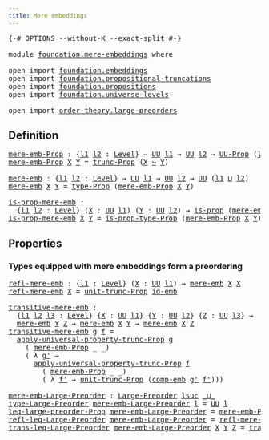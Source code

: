 ```yaml
---
title: Mere embeddings
---
```


<pre class="Agda"><a id="41" class="Symbol">{-#</a> <a id="45" class="Keyword">OPTIONS</a> <a id="53" class="Pragma">--without-K</a> <a id="65" class="Pragma">--exact-split</a> <a id="79" class="Symbol">#-}</a>

<a id="84" class="Keyword">module</a> <a id="91" href="foundation.mere-embeddings.html" class="Module">foundation.mere-embeddings</a> <a id="118" class="Keyword">where</a>

<a id="125" class="Keyword">open</a> <a id="130" class="Keyword">import</a> <a id="137" href="foundation.embeddings.html" class="Module">foundation.embeddings</a>
<a id="159" class="Keyword">open</a> <a id="164" class="Keyword">import</a> <a id="171" href="foundation.propositional-truncations.html" class="Module">foundation.propositional-truncations</a>
<a id="208" class="Keyword">open</a> <a id="213" class="Keyword">import</a> <a id="220" href="foundation.propositions.html" class="Module">foundation.propositions</a>
<a id="244" class="Keyword">open</a> <a id="249" class="Keyword">import</a> <a id="256" href="foundation.universe-levels.html" class="Module">foundation.universe-levels</a>

<a id="284" class="Keyword">open</a> <a id="289" class="Keyword">import</a> <a id="296" href="order-theory.large-preorders.html" class="Module">order-theory.large-preorders</a>
</pre>
## Definition

<pre class="Agda"><a id="mere-emb-Prop"></a><a id="353" href="foundation.mere-embeddings.html#353" class="Function">mere-emb-Prop</a> <a id="367" class="Symbol">:</a> <a id="369" class="Symbol">{</a><a id="370" href="foundation.mere-embeddings.html#370" class="Bound">l1</a> <a id="373" href="foundation.mere-embeddings.html#373" class="Bound">l2</a> <a id="376" class="Symbol">:</a> <a id="378" href="Agda.Primitive.html#597" class="Postulate">Level</a><a id="383" class="Symbol">}</a> <a id="385" class="Symbol">→</a> <a id="387" href="foundation-core.universe-levels.html#235" class="Primitive">UU</a> <a id="390" href="foundation.mere-embeddings.html#370" class="Bound">l1</a> <a id="393" class="Symbol">→</a> <a id="395" href="foundation-core.universe-levels.html#235" class="Primitive">UU</a> <a id="398" href="foundation.mere-embeddings.html#373" class="Bound">l2</a> <a id="401" class="Symbol">→</a> <a id="403" href="foundation-core.propositions.html#1393" class="Function">UU-Prop</a> <a id="411" class="Symbol">(</a><a id="412" href="foundation.mere-embeddings.html#370" class="Bound">l1</a> <a id="415" href="Agda.Primitive.html#810" class="Primitive Operator">⊔</a> <a id="417" href="foundation.mere-embeddings.html#373" class="Bound">l2</a><a id="419" class="Symbol">)</a>
<a id="421" href="foundation.mere-embeddings.html#353" class="Function">mere-emb-Prop</a> <a id="435" href="foundation.mere-embeddings.html#435" class="Bound">X</a> <a id="437" href="foundation.mere-embeddings.html#437" class="Bound">Y</a> <a id="439" class="Symbol">=</a> <a id="441" href="foundation.propositional-truncations.html#2532" class="Function">trunc-Prop</a> <a id="452" class="Symbol">(</a><a id="453" href="foundation.mere-embeddings.html#435" class="Bound">X</a> <a id="455" href="foundation-core.embeddings.html#1074" class="Function Operator">↪</a> <a id="457" href="foundation.mere-embeddings.html#437" class="Bound">Y</a><a id="458" class="Symbol">)</a>

<a id="mere-emb"></a><a id="461" href="foundation.mere-embeddings.html#461" class="Function">mere-emb</a> <a id="470" class="Symbol">:</a> <a id="472" class="Symbol">{</a><a id="473" href="foundation.mere-embeddings.html#473" class="Bound">l1</a> <a id="476" href="foundation.mere-embeddings.html#476" class="Bound">l2</a> <a id="479" class="Symbol">:</a> <a id="481" href="Agda.Primitive.html#597" class="Postulate">Level</a><a id="486" class="Symbol">}</a> <a id="488" class="Symbol">→</a> <a id="490" href="foundation-core.universe-levels.html#235" class="Primitive">UU</a> <a id="493" href="foundation.mere-embeddings.html#473" class="Bound">l1</a> <a id="496" class="Symbol">→</a> <a id="498" href="foundation-core.universe-levels.html#235" class="Primitive">UU</a> <a id="501" href="foundation.mere-embeddings.html#476" class="Bound">l2</a> <a id="504" class="Symbol">→</a> <a id="506" href="foundation-core.universe-levels.html#235" class="Primitive">UU</a> <a id="509" class="Symbol">(</a><a id="510" href="foundation.mere-embeddings.html#473" class="Bound">l1</a> <a id="513" href="Agda.Primitive.html#810" class="Primitive Operator">⊔</a> <a id="515" href="foundation.mere-embeddings.html#476" class="Bound">l2</a><a id="517" class="Symbol">)</a>
<a id="519" href="foundation.mere-embeddings.html#461" class="Function">mere-emb</a> <a id="528" href="foundation.mere-embeddings.html#528" class="Bound">X</a> <a id="530" href="foundation.mere-embeddings.html#530" class="Bound">Y</a> <a id="532" class="Symbol">=</a> <a id="534" href="foundation-core.propositions.html#1495" class="Function">type-Prop</a> <a id="544" class="Symbol">(</a><a id="545" href="foundation.mere-embeddings.html#353" class="Function">mere-emb-Prop</a> <a id="559" href="foundation.mere-embeddings.html#528" class="Bound">X</a> <a id="561" href="foundation.mere-embeddings.html#530" class="Bound">Y</a><a id="562" class="Symbol">)</a>

<a id="is-prop-mere-emb"></a><a id="565" href="foundation.mere-embeddings.html#565" class="Function">is-prop-mere-emb</a> <a id="582" class="Symbol">:</a>
  <a id="586" class="Symbol">{</a><a id="587" href="foundation.mere-embeddings.html#587" class="Bound">l1</a> <a id="590" href="foundation.mere-embeddings.html#590" class="Bound">l2</a> <a id="593" class="Symbol">:</a> <a id="595" href="Agda.Primitive.html#597" class="Postulate">Level</a><a id="600" class="Symbol">}</a> <a id="602" class="Symbol">(</a><a id="603" href="foundation.mere-embeddings.html#603" class="Bound">X</a> <a id="605" class="Symbol">:</a> <a id="607" href="foundation-core.universe-levels.html#235" class="Primitive">UU</a> <a id="610" href="foundation.mere-embeddings.html#587" class="Bound">l1</a><a id="612" class="Symbol">)</a> <a id="614" class="Symbol">(</a><a id="615" href="foundation.mere-embeddings.html#615" class="Bound">Y</a> <a id="617" class="Symbol">:</a> <a id="619" href="foundation-core.universe-levels.html#235" class="Primitive">UU</a> <a id="622" href="foundation.mere-embeddings.html#590" class="Bound">l2</a><a id="624" class="Symbol">)</a> <a id="626" class="Symbol">→</a> <a id="628" href="foundation-core.propositions.html#1309" class="Function">is-prop</a> <a id="636" class="Symbol">(</a><a id="637" href="foundation.mere-embeddings.html#461" class="Function">mere-emb</a> <a id="646" href="foundation.mere-embeddings.html#603" class="Bound">X</a> <a id="648" href="foundation.mere-embeddings.html#615" class="Bound">Y</a><a id="649" class="Symbol">)</a>
<a id="651" href="foundation.mere-embeddings.html#565" class="Function">is-prop-mere-emb</a> <a id="668" href="foundation.mere-embeddings.html#668" class="Bound">X</a> <a id="670" href="foundation.mere-embeddings.html#670" class="Bound">Y</a> <a id="672" class="Symbol">=</a> <a id="674" href="foundation-core.propositions.html#1562" class="Function">is-prop-type-Prop</a> <a id="692" class="Symbol">(</a><a id="693" href="foundation.mere-embeddings.html#353" class="Function">mere-emb-Prop</a> <a id="707" href="foundation.mere-embeddings.html#668" class="Bound">X</a> <a id="709" href="foundation.mere-embeddings.html#670" class="Bound">Y</a><a id="710" class="Symbol">)</a>
</pre>
## Properties

### Types equipped with mere embeddings form a preordering

<pre class="Agda"><a id="refl-mere-emb"></a><a id="800" href="foundation.mere-embeddings.html#800" class="Function">refl-mere-emb</a> <a id="814" class="Symbol">:</a> <a id="816" class="Symbol">{</a><a id="817" href="foundation.mere-embeddings.html#817" class="Bound">l1</a> <a id="820" class="Symbol">:</a> <a id="822" href="Agda.Primitive.html#597" class="Postulate">Level</a><a id="827" class="Symbol">}</a> <a id="829" class="Symbol">(</a><a id="830" href="foundation.mere-embeddings.html#830" class="Bound">X</a> <a id="832" class="Symbol">:</a> <a id="834" href="foundation-core.universe-levels.html#235" class="Primitive">UU</a> <a id="837" href="foundation.mere-embeddings.html#817" class="Bound">l1</a><a id="839" class="Symbol">)</a> <a id="841" class="Symbol">→</a> <a id="843" href="foundation.mere-embeddings.html#461" class="Function">mere-emb</a> <a id="852" href="foundation.mere-embeddings.html#830" class="Bound">X</a> <a id="854" href="foundation.mere-embeddings.html#830" class="Bound">X</a>
<a id="856" href="foundation.mere-embeddings.html#800" class="Function">refl-mere-emb</a> <a id="870" href="foundation.mere-embeddings.html#870" class="Bound">X</a> <a id="872" class="Symbol">=</a> <a id="874" href="foundation.propositional-truncations.html#2118" class="Function">unit-trunc-Prop</a> <a id="890" href="foundation-core.embeddings.html#1729" class="Function">id-emb</a>

<a id="transitive-mere-emb"></a><a id="898" href="foundation.mere-embeddings.html#898" class="Function">transitive-mere-emb</a> <a id="918" class="Symbol">:</a>
  <a id="922" class="Symbol">{</a><a id="923" href="foundation.mere-embeddings.html#923" class="Bound">l1</a> <a id="926" href="foundation.mere-embeddings.html#926" class="Bound">l2</a> <a id="929" href="foundation.mere-embeddings.html#929" class="Bound">l3</a> <a id="932" class="Symbol">:</a> <a id="934" href="Agda.Primitive.html#597" class="Postulate">Level</a><a id="939" class="Symbol">}</a> <a id="941" class="Symbol">{</a><a id="942" href="foundation.mere-embeddings.html#942" class="Bound">X</a> <a id="944" class="Symbol">:</a> <a id="946" href="foundation-core.universe-levels.html#235" class="Primitive">UU</a> <a id="949" href="foundation.mere-embeddings.html#923" class="Bound">l1</a><a id="951" class="Symbol">}</a> <a id="953" class="Symbol">{</a><a id="954" href="foundation.mere-embeddings.html#954" class="Bound">Y</a> <a id="956" class="Symbol">:</a> <a id="958" href="foundation-core.universe-levels.html#235" class="Primitive">UU</a> <a id="961" href="foundation.mere-embeddings.html#926" class="Bound">l2</a><a id="963" class="Symbol">}</a> <a id="965" class="Symbol">{</a><a id="966" href="foundation.mere-embeddings.html#966" class="Bound">Z</a> <a id="968" class="Symbol">:</a> <a id="970" href="foundation-core.universe-levels.html#235" class="Primitive">UU</a> <a id="973" href="foundation.mere-embeddings.html#929" class="Bound">l3</a><a id="975" class="Symbol">}</a> <a id="977" class="Symbol">→</a>
  <a id="981" href="foundation.mere-embeddings.html#461" class="Function">mere-emb</a> <a id="990" href="foundation.mere-embeddings.html#954" class="Bound">Y</a> <a id="992" href="foundation.mere-embeddings.html#966" class="Bound">Z</a> <a id="994" class="Symbol">→</a> <a id="996" href="foundation.mere-embeddings.html#461" class="Function">mere-emb</a> <a id="1005" href="foundation.mere-embeddings.html#942" class="Bound">X</a> <a id="1007" href="foundation.mere-embeddings.html#954" class="Bound">Y</a> <a id="1009" class="Symbol">→</a> <a id="1011" href="foundation.mere-embeddings.html#461" class="Function">mere-emb</a> <a id="1020" href="foundation.mere-embeddings.html#942" class="Bound">X</a> <a id="1022" href="foundation.mere-embeddings.html#966" class="Bound">Z</a>
<a id="1024" href="foundation.mere-embeddings.html#898" class="Function">transitive-mere-emb</a> <a id="1044" href="foundation.mere-embeddings.html#1044" class="Bound">g</a> <a id="1046" href="foundation.mere-embeddings.html#1046" class="Bound">f</a> <a id="1048" class="Symbol">=</a>
  <a id="1052" href="foundation.propositional-truncations.html#5603" class="Function">apply-universal-property-trunc-Prop</a> <a id="1088" href="foundation.mere-embeddings.html#1044" class="Bound">g</a>
    <a id="1094" class="Symbol">(</a> <a id="1096" href="foundation.mere-embeddings.html#353" class="Function">mere-emb-Prop</a> <a id="1110" class="Symbol">_</a> <a id="1112" class="Symbol">_)</a>
    <a id="1119" class="Symbol">(</a> <a id="1121" class="Symbol">λ</a> <a id="1123" href="foundation.mere-embeddings.html#1123" class="Bound">g&#39;</a> <a id="1126" class="Symbol">→</a>
      <a id="1134" href="foundation.propositional-truncations.html#5603" class="Function">apply-universal-property-trunc-Prop</a> <a id="1170" href="foundation.mere-embeddings.html#1046" class="Bound">f</a>
        <a id="1180" class="Symbol">(</a> <a id="1182" href="foundation.mere-embeddings.html#353" class="Function">mere-emb-Prop</a> <a id="1196" class="Symbol">_</a> <a id="1198" class="Symbol">_)</a>
        <a id="1209" class="Symbol">(</a> <a id="1211" class="Symbol">λ</a> <a id="1213" href="foundation.mere-embeddings.html#1213" class="Bound">f&#39;</a> <a id="1216" class="Symbol">→</a> <a id="1218" href="foundation.propositional-truncations.html#2118" class="Function">unit-trunc-Prop</a> <a id="1234" class="Symbol">(</a><a id="1235" href="foundation.embeddings.html#3616" class="Function">comp-emb</a> <a id="1244" href="foundation.mere-embeddings.html#1123" class="Bound">g&#39;</a> <a id="1247" href="foundation.mere-embeddings.html#1213" class="Bound">f&#39;</a><a id="1249" class="Symbol">)))</a>

<a id="mere-emb-Large-Preorder"></a><a id="1254" href="foundation.mere-embeddings.html#1254" class="Function">mere-emb-Large-Preorder</a> <a id="1278" class="Symbol">:</a> <a id="1280" href="order-theory.large-preorders.html#744" class="Record">Large-Preorder</a> <a id="1295" href="Agda.Primitive.html#780" class="Primitive">lsuc</a> <a id="1300" href="Agda.Primitive.html#810" class="Primitive Operator">_⊔_</a>
<a id="1304" href="order-theory.large-preorders.html#870" class="Field">type-Large-Preorder</a> <a id="1324" href="foundation.mere-embeddings.html#1254" class="Function">mere-emb-Large-Preorder</a> <a id="1348" href="foundation.mere-embeddings.html#1348" class="Bound">l</a> <a id="1350" class="Symbol">=</a> <a id="1352" href="foundation-core.universe-levels.html#235" class="Primitive">UU</a> <a id="1355" href="foundation.mere-embeddings.html#1348" class="Bound">l</a>
<a id="1357" href="order-theory.large-preorders.html#919" class="Field">leq-large-preorder-Prop</a> <a id="1381" href="foundation.mere-embeddings.html#1254" class="Function">mere-emb-Large-Preorder</a> <a id="1405" class="Symbol">=</a> <a id="1407" href="foundation.mere-embeddings.html#353" class="Function">mere-emb-Prop</a>
<a id="1421" href="order-theory.large-preorders.html#1047" class="Field">refl-leq-Large-Preorder</a> <a id="1445" href="foundation.mere-embeddings.html#1254" class="Function">mere-emb-Large-Preorder</a> <a id="1469" class="Symbol">=</a> <a id="1471" href="foundation.mere-embeddings.html#800" class="Function">refl-mere-emb</a>
<a id="1485" href="order-theory.large-preorders.html#1173" class="Field">trans-leq-Large-Preorder</a> <a id="1510" href="foundation.mere-embeddings.html#1254" class="Function">mere-emb-Large-Preorder</a> <a id="1534" href="foundation.mere-embeddings.html#1534" class="Bound">X</a> <a id="1536" href="foundation.mere-embeddings.html#1536" class="Bound">Y</a> <a id="1538" href="foundation.mere-embeddings.html#1538" class="Bound">Z</a> <a id="1540" class="Symbol">=</a> <a id="1542" href="foundation.mere-embeddings.html#898" class="Function">transitive-mere-emb</a>
</pre>